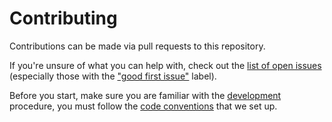 # Contributing

Contributions can be made via pull requests to this repository.

If you're unsure of what you can help with, check out the [list of open issues](https://github.com/awchad/awesome/issues) (especially those with the ["good first issue"](https://github.com/awchad/awesome/labels/good%20first%20issue) label).

Before you start, make sure you are familiar with the [development](#) procedure, you must follow the [code conventions](#) that we set up.

